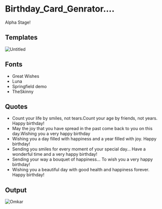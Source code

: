 # Birthday_Card_Genrator....
Alpha Stage!
## Templates
![Untitled](https://user-images.githubusercontent.com/13944940/72666961-e4d78600-3a3c-11ea-9125-a53d02ca6d83.png)
## Fonts
- Great Wishes
- Luna
- Springfield demo
- TheSkinny
## Quotes
- Count your life by smiles, not tears.Count your age by friends, not years. Happy birthday!
- May the joy that you have spread in the past come back to you on this day.Wishing you a very happy birthday
- Wishing you a day filled with happiness and a year filled with joy. Happy birthday!
- Sending you smiles for every moment of your special day… Have a wonderful time and a very happy birthday!
- Sending your way a bouquet of happiness… To wish you a very happy birthday!
- Wishing you a beautiful day with good health and happiness forever. Happy birthday!
## Output
![Omkar](https://user-images.githubusercontent.com/13944940/72667086-16048600-3a3e-11ea-9947-11014ba0e055.jpg)

